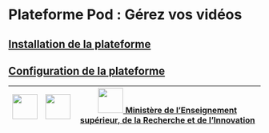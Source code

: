 # Plateforme Pod : Gérez vos vidéos

## [Installation de la plateforme](installation.md "Installation de la plateforme Pod")
## [Configuration de la plateforme](configuration.md "Configuration de la plateforme Pod")



[<img src="https://www.univ-lille.fr/typo3conf/ext/ul2fpfb/Resources/Public/assets/img/UL-ROSE-dark-2014.svg" height="50" >](https://www.univ-lille.fr "Université de Lille") | [<img src="https://www.esup-portail.org/sites/default/files/logo-esupportail_1.png" height="50" >](https://www.esup-portail.org "Esup Portail") | [<img src="http://cache.media.enseignementsup-recherche.gouv.fr/image/Global/35/8/Marianne_seule_MESRI_head_www_766358.jpg" height="50" > Ministère de lʼEnseignement supérieur, de la Recherche et de lʼInnovation](http://www.enseignementsup-recherche.gouv.fr "Ministère de lʼEnseignement supérieur, de la Recherche et de lʼInnovation")
:-----:|:-----:|:----:

